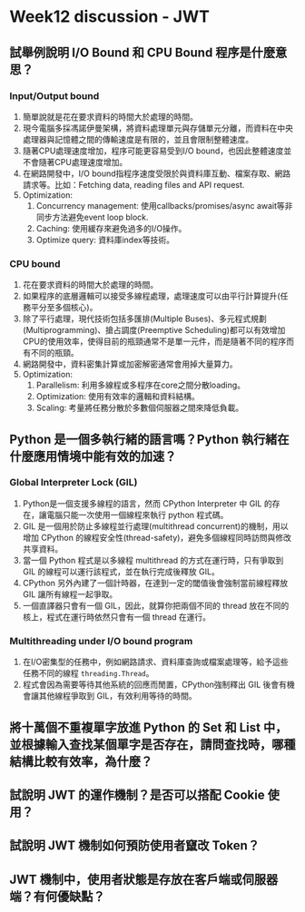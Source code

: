 # Week12 discussion - JWT

## 試舉例說明 I/O Bound 和 CPU Bound 程序是什麼意思？

### Input/Output bound

1. 簡單說就是花在要求資料的時間大於處理的時間。
2. 現今電腦多採馮諾伊曼架構，將資料處理單元與存儲單元分離，而資料在中央處理器與記憶體之間的傳輸速度是有限的，並且會限制整體速度。
3. 隨著CPU處理速度增加，程序可能更容易受到I/O bound，也因此整體速度並不會隨著CPU處理速度增加。
4. 在網路開發中，I/O bound指程序速度受限於與資料庫互動、檔案存取、網路請求等。比如：Fetching data, reading files and API request.
5. Optimization:
    1. Concurrency management: 使用callbacks/promises/async await等非同步方法避免event loop block.
    2. Caching: 使用緩存來避免過多的I/O操作。
    3. Optimize query: 資料庫index等技術。

### CPU bound

1. 花在要求資料的時間大於處理的時間。
2. 如果程序的底層邏輯可以接受多線程處理，處理速度可以由平行計算提升(任務平分至多個核心)。
3. 除了平行處理，現代技術包括多匯排(Multiple Buses)、多元程式規劃(Multiprogramming)、搶占調度(Preemptive Scheduling)都可以有效增加CPU的使用效率，使得目前的瓶頸通常不是單一元件，而是隨著不同的程序而有不同的瓶頸。
4. 網路開發中，資料密集計算或加密解密通常會用掉大量算力。
5. Optimization:
    1. Parallelism: 利用多線程或多程序在core之間分散loading。
    2. Optimization: 使用有效率的邏輯和資料結構。
    3. Scaling: 考量將任務分散於多數個伺服器之間來降低負載。

## Python 是一個多執行緒的語言嗎？Python 執行緒在什麼應用情境中能有效的加速？

### Global Interpreter Lock (GIL)

1. Python是一個支援多線程的語言，然而 CPython Interpreter 中 GIL 的存在，讓電腦只能一次使用一個線程來執行 python 程式碼。
2. GIL 是一個用於防止多線程並行處理(multithread concurrent)的機制，用以增加 CPython 的線程安全性(thread-safety)，避免多個線程同時訪問與修改共享資料。
3. 當一個 Python 程式是以多線程 multithread 的方式在運行時，只有爭取到 GIL 的線程可以運行該程式，並在執行完成後釋放 GIL。
4. CPython 另外內建了一個計時器，在達到一定的閾值後會強制當前線程釋放 GIL 讓所有線程一起爭取。
5. 一個直譯器只會有一個 GIL，因此，就算你把兩個不同的 thread 放在不同的核上，程式在運行時依然只會有一個 thread 在運行。

### Multithreading under I/O bound program

1. 在I/O密集型的任務中，例如網路請求、資料庫查詢或檔案處理等，給予這些任務不同的線程 ```threading.Thread```。
2. 程式會因為需要等待其他系統的回應而閒置，CPython強制釋出 GIL 後會有機會讓其他線程爭取到 GIL，有效利用等待的時間。

## 將十萬個不重複單字放進 Python 的 Set 和 List 中，並根據輸入查找某個單字是否存在，請問查找時，哪種結構比較有效率，為什麼？

## 試說明 JWT 的運作機制？是否可以搭配 Cookie 使用？

## 試說明 JWT 機制如何預防使用者竄改 Token？

## JWT 機制中，使用者狀態是存放在客戶端或伺服器端？有何優缺點？
